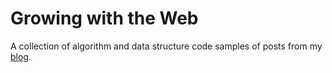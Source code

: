# Growing with the Web

A collection of algorithm and data structure code samples of posts from my [blog](http://www.growingwiththeweb.com).